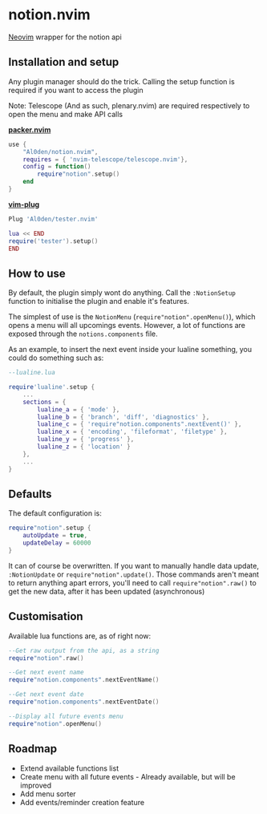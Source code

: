 # notion.nvim

[Neovim](https://neovim.io) wrapper for the notion api

## Installation and setup

Any plugin manager should do the trick. Calling the setup function is required if you want to access the plugin

Note: Telescope (And as such, plenary.nvim) are required respectively to open the menu and make API calls

[**packer.nvim**](https://github.com/wbthomason/packer.nvim)
```lua
use {
    "Al0den/notion.nvim",
    requires = { 'nvim-telescope/telescope.nvim'},
    config = function()
        require"notion".setup()
    end
}
```

[**vim-plug**](https://github.com/junegunn)
```lua
Plug 'Al0den/tester.nvim'

lua << END
require('tester').setup()
END
```

## How to use

By default, the plugin simply wont do anything. Call the `:NotionSetup` function to initialise the plugin and enable it's features. 

The simplest of use is the `NotionMenu` (`require"notion".openMenu()`), which opens a menu will all upcomings events. However, a lot of functions are exposed through the `notions.components` file.

As an example, to insert the next event inside your lualine something, you could do something such as:

```lua
--lualine.lua

require'lualine'.setup {
    ...
    sections = {
        lualine_a = { 'mode' },
        lualine_b = { 'branch', 'diff', 'diagnostics' },
        lualine_c = { 'require"notion.components".nextEvent()' },
        lualine_x = { 'encoding', 'fileformat', 'filetype' },
        lualine_y = { 'progress' },
        lualine_z = { 'location' }
    },  
    ...
}
```
## Defaults

The default configuration is:

```lua
require"notion".setup {
    autoUpdate = true,
    updateDelay = 60000
}
```

It can of course be overwritten. If you want to manually handle data update, `:NotionUpdate` or `require"notion".update()`. Those commands aren't meant to return anything apart errors, you'll need to call `require"notion".raw()` to get the new data, after it has been updated (asynchronous)

## Customisation

Available lua functions are, as of right now:

```lua
--Get raw output from the api, as a string
require"notion".raw()

--Get next event name
require"notion.components".nextEventName()

--Get next event date
require"notion.components".nextEventDate()

--Display all future events menu
require"notion".openMenu()
```

## Roadmap

- Extend available functions list
- Create menu with all future events - Already available, but will be improved
- Add menu sorter
- Add events/reminder creation feature
